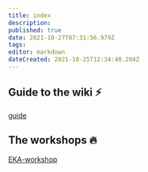```yaml
---
title: index
description: 
published: true
date: 2021-10-27T07:31:56.979Z
tags: 
editor: markdown
dateCreated: 2021-10-25T12:34:40.204Z
---
```


## Guide to the wiki :zap:
[guide](/en/guide)

## The workshops :fire:
[EKA-workshop](/en/WORKSHOP/EKA-workshop)